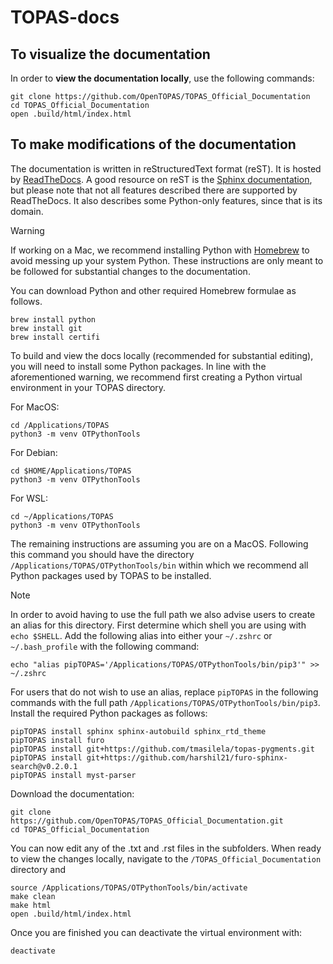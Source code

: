 # TOPAS-docs

## To visualize the documentation

In order to **view the documentation locally**, use the following commands:

	git clone https://github.com/OpenTOPAS/TOPAS_Official_Documentation
	cd TOPAS_Official_Documentation
	open .build/html/index.html


## To make modifications of the documentation

The documentation is written in reStructuredText format (reST). It is hosted by [ReadTheDocs](https://docs.readthedocs.org). A good resource on reST is the [Sphinx documentation](http://www.sphinx-doc.org), but please note that not all features described there are supported by ReadTheDocs. It also describes some Python-only features, since that is its domain.

> [!WARNING]
> If working on a Mac, we recommend installing Python with [Homebrew](http://brew.sh) to avoid messing up your system Python. These instructions are only meant to be followed for substantial changes to the documentation.

You can download Python and other required Homebrew formulae as follows.

	brew install python
	brew install git
	brew install certifi

To build and view the docs locally (recommended for substantial editing), you will need to install some Python packages. In line with the aforementioned warning, we recommend first creating a Python virtual environment in your TOPAS directory.

For MacOS:
	
	cd /Applications/TOPAS
	python3 -m venv OTPythonTools

For Debian:

	cd $HOME/Applications/TOPAS
	python3 -m venv OTPythonTools

For WSL:

	cd ~/Applications/TOPAS
	python3 -m venv OTPythonTools

The remaining instructions are assuming you are on a MacOS. Following this command you should have the directory `/Applications/TOPAS/OTPythonTools/bin` within which we recommend all Python packages used by TOPAS to be installed.

> [!NOTE]
> In order to avoid having to use the full path we also advise users to create an alias for this directory. First determine which shell you are using with `echo $SHELL`. Add the following alias into either your `~/.zshrc` or `~/.bash_profile` with the following command: 

	echo "alias pipTOPAS='/Applications/TOPAS/OTPythonTools/bin/pip3'" >> ~/.zshrc

For users that do not wish to use an alias, replace `pipTOPAS` in the following commands with the full path `/Applications/TOPAS/OTPythonTools/bin/pip3`. Install the required Python packages as follows:

	pipTOPAS install sphinx sphinx-autobuild sphinx_rtd_theme
	pipTOPAS install furo
 	pipTOPAS install git+https://github.com/tmasilela/topas-pygments.git
	pipTOPAS install git+https://github.com/harshil21/furo-sphinx-search@v0.2.0.1
	pipTOPAS install myst-parser

Download the documentation:

 	git clone https://github.com/OpenTOPAS/TOPAS_Official_Documentation.git
	cd TOPAS_Official_Documentation

You can now edit any of the .txt and .rst files in the subfolders. When ready to view the changes locally, navigate to the `/TOPAS_Official_Documentation` directory and

	source /Applications/TOPAS/OTPythonTools/bin/activate
 	make clean
	make html
	open .build/html/index.html

Once you are finished you can deactivate the virtual environment with:

	deactivate
